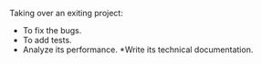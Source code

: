 Taking over an exiting project:
 * To fix the bugs.
 * To add tests.
 * Analyze its performance.
 *Write its technical documentation.
